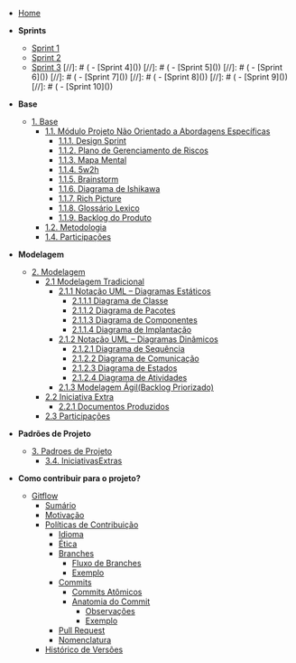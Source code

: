 <!-- docs/_sidebar.md -->

- [Home](/README.md)

- **Sprints**
  - [Sprint 1](./Sprints/sprint1.md)
  - [Sprint 2](./Sprints/sprint2.md)
  - [Sprint 3](./Sprints/sprint3.md)
[//]: # (  - [Sprint 4]&#40;&#41;)
[//]: # (  - [Sprint 5]&#40;&#41;)
[//]: # (  - [Sprint 6]&#40;&#41;)
[//]: # (  - [Sprint 7]&#40;&#41;)
[//]: # (  - [Sprint 8]&#40;&#41;)
[//]: # (  - [Sprint 9]&#40;&#41;)
[//]: # (  - [Sprint 10]&#40;&#41;)

- **Base**
  - [1. Base](Base/1.Base.md)
    - [1.1. Módulo Projeto Não Orientado a Abordagens Específicas](Base/1.1.AbordagemNaoEspecifica.md)
      - [1.1.1. Design Sprint](Base/1.1.1.DesignSprint.md)
      - [1.1.2. Plano de Gerenciamento de Riscos](Base/1.1.2.PlanoDeRiscos.md)
      - [1.1.3. Mapa Mental](Base/1.1.3.MapaMental.md)
      - [1.1.4. 5w2h](Base/1.1.4.5w2h.md)
      - [1.1.5. Brainstorm](Base/1.1.5.Brainstorm.md)
      - [1.1.6. Diagrama de Ishikawa](Base/1.1.6.Ishikawa.md)
      - [1.1.7. Rich Picture](Base/1.1.7.RichPicture.md)
      - [1.1.8. Glossário Lexico](Base/1.1.8.GlossarioLexico.md) 
      - [1.1.9. Backlog do Produto](Base/1.1.9.Backlog.md)
    - [1.2. Metodologia](Base/1.2.ProcessosMetodologiasAbordagens.md)
    - [1.4. Participações](Base/1.4.ParticipacoesBase.md)

- **Modelagem**
  - [2. Modelagem](Modelagem/2.Modelagem.md)
    - [2.1 Modelagem Tradicional](./Modelagem/2.1.ModelagemTradicional.md)
      - [2.1.1 Notação UML – Diagramas Estáticos](./Modelagem/2.1.1.UMLEstaticos.md)
        - [2.1.1.1 Diagrama de Classe](./Modelagem/2.1.1.diagramaDeClasses.md)
        - [2.1.1.2 Diagrama de Pacotes](./Modelagem/2.1.3.diagramaDePacotes.md)
        - [2.1.1.3 Diagrama de Componentes](./Modelagem/2.2.1.DiagramaDeComponentes.md)
        - [2.1.1.4 Diagrama de Implantação](./Modelagem/2.1.1.DiagramaImplantacao.md)
      - [2.1.2 Notação UML – Diagramas Dinâmicos](Modelagem/2.1.2.UMLDinamicos.md)
        - [2.1.2.1 Diagrama de Sequência](Modelagem/2.1.2.DiagramaDeSequencias.md)
        - [2.1.2.2 Diagrama de Comunicação](Modelagem/2.1.2.DiagramaDeComunicacao.md)
        - [2.1.2.3 Diagrama de Estados](Modelagem/2.1.2.DiagramaEstados.md)
        - [2.1.2.4 Diagrama de Atividades](Modelagem/2.1.2.DiagramaAtividades.md)
      - [2.1.3 Modelagem Ágil(Backlog Priorizado)](Modelagem/Backlog.md)
    - [2.2 Iniciativa Extra](Modelagem/2.2.IniciativasExtras.md)
      - [2.2.1 Documentos Produzidos](Modelagem/2.2.1.DocumentoExtra.md)
    - [2.3 Participações](Modelagem/2.3.ParticipacoesModelagem.md)

- **Padrões de Projeto**
  - [3. Padroes de Projeto](./PadroesDeProjeto/3.PadroesDeProjeto.md)
    - [3.4. IniciativasExtras](./PadroesDeProjeto/3.4.IniciativasExtras.md)

- **Como contribuir para o projeto?**
  - [Gitflow](/gitflow.md)
    - [Sumário](./gitflow.md#sumário)
    - [Motivação](./gitflow.md#motivação)
    - [Políticas de Contribuição](./gitflow.md#políticas-de-contribuição)
      - [Idioma](./gitflow.md#idioma)
      - [Ética](./gitflow.md#ética)
      - [Branches](./gitflow.md#branches)
        - [Fluxo de Branches](./gitflow.md#fluxo-de-branches)
        - [Exemplo](./gitflow.md#exemplo-do-fluxo-de-branches)
      - [Commits](./gitflow.md#commits)
        - [Commits Atômicos](./gitflow.md#commits-atômicos)
        - [Anatomia do Commit](./gitflow.md#anatomia-do-commit)
          - [Observações](./gitflow.md#observações)
          - [Exemplo](./gitflow.md#exemplo-de-commit)
      - [Pull Request](./gitflow.md#pull-request)
      - [Nomenclatura](./gitflow.md#nomenclatura)
    - [Histórico de Versões](./gitflow.md#histórico-de-versões)